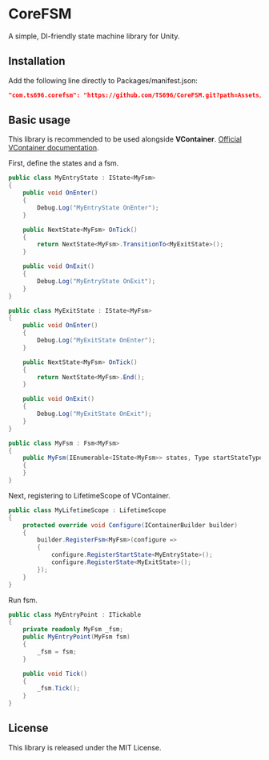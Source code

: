 # CoreFSM
A simple, DI-friendly state machine library for Unity.

## Installation
Add the following line directly to Packages/manifest.json:
```json
"com.ts696.corefsm": "https://github.com/TS696/CoreFSM.git?path=Assets/CoreFSM#0.1.0"
```

## Basic usage
This library is recommended to be used alongside **VContainer**. [Official VContainer documentation](https://github.com/hadashiA/VContainer).

First, define the states and a fsm.
```csharp
public class MyEntryState : IState<MyFsm>
{
    public void OnEnter()
    {
        Debug.Log("MyEntryState OnEnter");
    }

    public NextState<MyFsm> OnTick()
    {
        return NextState<MyFsm>.TransitionTo<MyExitState>();
    }

    public void OnExit()
    {
        Debug.Log("MyEntryState OnExit");
    }
}

public class MyExitState : IState<MyFsm>
{
    public void OnEnter()
    {
        Debug.Log("MyExitState OnEnter");
    }

    public NextState<MyFsm> OnTick()
    {
        return NextState<MyFsm>.End();
    }

    public void OnExit()
    {
        Debug.Log("MyExitState OnExit");
    }
}

public class MyFsm : Fsm<MyFsm>
{
    public MyFsm(IEnumerable<IState<MyFsm>> states, Type startStateType) : base(states, startStateType)
    {
    }
}
```

Next, registering to LifetimeScope of VContainer.

``` csharp
public class MyLifetimeScope : LifetimeScope
{
    protected override void Configure(IContainerBuilder builder)
    {
        builder.RegisterFsm<MyFsm>(configure =>
        {
            configure.RegisterStartState<MyEntryState>();
            configure.RegisterState<MyExitState>();
        });
    }
}
```

Run fsm.

``` csharp
public class MyEntryPoint : ITickable
{
    private readonly MyFsm _fsm;
    public MyEntryPoint(MyFsm fsm)
    {
        _fsm = fsm;
    }

    public void Tick()
    {
        _fsm.Tick();
    }
}
```

## License
This library is released under the MIT License.
